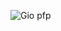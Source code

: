 ![Gio pfp](https://cdn.discordapp.com/attachments/938667785679147030/989092824718934056/1642456092255.jpg)
